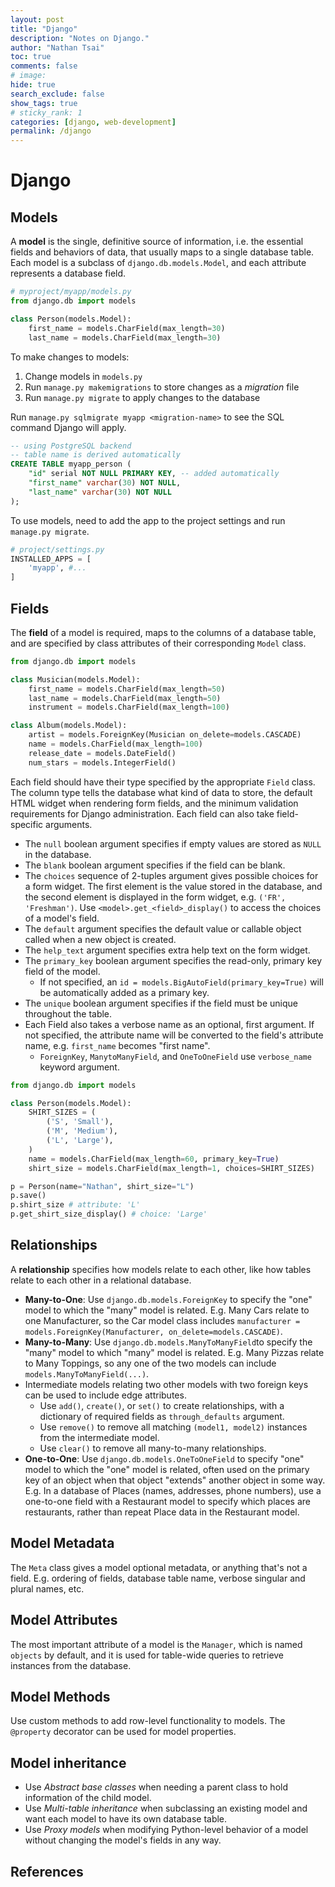 ```yaml
---
layout: post
title: "Django"
description: "Notes on Django."
author: "Nathan Tsai"
toc: true
comments: false
# image: 
hide: true
search_exclude: false
show_tags: true
# sticky_rank: 1
categories: [django, web-development]
permalink: /django
---
```


# Django

## Models
A **model** is the single, definitive source of information, i.e. the essential fields and behaviors of data, that usually maps to a single database table. Each model is a subclass of `django.db.models.Model`, and each attribute represents a database field.

```python
# myproject/myapp/models.py
from django.db import models

class Person(models.Model):
    first_name = models.CharField(max_length=30)
    last_name = models.CharField(max_length=30)
```

To make changes to models:
1. Change models in `models.py`
1. Run `manage.py makemigrations` to store changes as a *migration* file
1. Run `manage.py migrate` to apply changes to the database

Run `manage.py sqlmigrate myapp <migration-name>` to see the SQL command Django will apply.
```sql
-- using PostgreSQL backend
-- table name is derived automatically
CREATE TABLE myapp_person (
    "id" serial NOT NULL PRIMARY KEY, -- added automatically
    "first_name" varchar(30) NOT NULL,
    "last_name" varchar(30) NOT NULL
);
```

To use models, need to add the app to the project settings and run `manage.py migrate`.
```python
# project/settings.py
INSTALLED_APPS = [
    'myapp', #...
]
```

## Fields
The **field** of a model is required, maps to the columns of a database table, and are specified by class attributes of their corresponding `Model` class.

```python
from django.db import models

class Musician(models.Model):
    first_name = models.CharField(max_length=50)
    last_name = models.CharField(max_length=50)
    instrument = models.CharField(max_length=100)

class Album(models.Model):
    artist = models.ForeignKey(Musician on_delete=models.CASCADE)
    name = models.CharField(max_length=100)
    release_date = models.DateField()
    num_stars = models.IntegerField()
```

Each field should have their type specified by the appropriate `Field` class. The column type tells the database what kind of data to store, the default HTML widget when rendering form fields, and the minimum validation requirements for Django administration. Each field can also take field-specific arguments.
* The `null` boolean argument specifies if empty values are stored as `NULL` in the database.
* The `blank` boolean argument specifies if the field can be blank.
* The `choices` sequence of 2-tuples argument gives possible choices for a form widget. The first element is the value stored in the database, and the second element is displayed in the form widget, e.g. `('FR', 'Freshman')`. Use `<model>.get_<field>_display()` to access the choices of a model's field.
* The `default` argument specifies the default value or callable object called when a new object is created.
* The `help_text` argument specifies extra help text on the form widget.
* The `primary_key` boolean argument specifies the read-only, primary key field of the model.
    * If not specified, an `id = models.BigAutoField(primary_key=True)` will be automatically added as a primary key.
* The `unique` boolean argument specifies if the field must be unique throughout the table.
* Each Field also takes a verbose name as an optional, first argument. If not specified, the attribute name will be converted to the field's attribute name, e.g. `first_name` becomes "first name".
    * `ForeignKey`, `ManytoManyField`, and `OneToOneField` use `verbose_name` keyword argument.

```python
from django.db import models

class Person(models.Model):
    SHIRT_SIZES = (
        ('S', 'Small'),
        ('M', 'Medium'),
        ('L', 'Large'),
    )
    name = models.CharField(max_length=60, primary_key=True)
    shirt_size = models.CharField(max_length=1, choices=SHIRT_SIZES)

p = Person(name="Nathan", shirt_size="L")
p.save()
p.shirt_size # attribute: 'L'
p.get_shirt_size_display() # choice: 'Large'
```

## Relationships
A **relationship** specifies how models relate to each other, like how tables relate to each other in a relational database.
* **Many-to-One**: Use `django.db.models.ForeignKey` to specify the "one" model to which the "many" model is related. E.g. Many Cars relate to one Manufacturer, so the Car model class includes `manufacturer = models.ForeignKey(Manufacturer, on_delete=models.CASCADE)`.
* **Many-to-Many**: Use `django.db.models.ManyToManyField`to specify the "many" model to which "many" model is related. E.g. Many Pizzas relate to Many Toppings, so any one of the two models can include `models.ManyToManyField(...)`.
* Intermediate models relating two other models with two foreign keys can be used to include edge attributes.
    * Use `add()`, `create()`, or `set()` to create relationships, with a dictionary of required fields as `through_defaults` argument.
    * Use `remove()` to remove all matching `(model1, model2)` instances from the intermediate model.
    * Use `clear()` to remove all many-to-many relationships.
* **One-to-One**: Use `django.db.models.OneToOneField` to specify "one" model to which the "one" model is related, often used on the primary key of an object when that object "extends" another object in some way. E.g. In a database of Places (names, addresses, phone numbers), use a one-to-one field with a Restaurant model to specify which places are restaurants, rather than repeat Place data in the Restaurant model.

## Model Metadata
The `Meta` class gives a model optional metadata, or anything that's not a field. E.g. ordering of fields, database table name, verbose singular and plural names, etc.

## Model Attributes
The most important attribute of a model is the `Manager`, which is named `objects` by default, and it is used for table-wide queries to retrieve instances from the database.

## Model Methods
Use custom methods to add row-level functionality to models. The `@property` decorator can be used for model properties.

## Model inheritance
* Use *Abstract base classes* when needing a parent class to hold information of the child model.
* Use *Multi-table inheritance* when subclassing an existing model and want each model to have its own database table.
* Use *Proxy models* when modifying Python-level behavior of a model without changing the model's fields in any way.

## References
[^1]: Footnote
